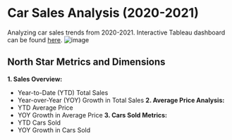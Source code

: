 # Car Sales Analysis (2020-2021)
Analyzing car sales trends from 2020-2021. Interactive Tableau dashboard can be found [here](https://public.tableau.com/views/Car_Sales_Dashboard_17245424398740/CarSalesDashboard?:language=en-US&publish=yes&:sid=&:redirect=auth&:display_count=n&:origin=viz_share_link).
![image](https://github.com/user-attachments/assets/e8d19f94-716c-4431-9f02-1af497e713b1)
## North Star Metrics and Dimensions
**1. Sales Overview:**
 * Year-to-Date (YTD) Total Sales
 * Year-over-Year (YOY) Growth in Total Sales
**2. Average Price Analysis:**
 * YTD Average Price
 * YOY Growth in Average Price
**3. Cars Sold Metrics:**
 * YTD Cars Sold
 * YOY Growth in Cars Sold

 


